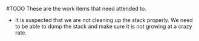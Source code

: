 #TODO
These are the work items that need attended to.

* It is suspected that we are not cleaning up the stack properly.  We need to be able to dump the stack
and make sure it is not growing at a crazy rate.